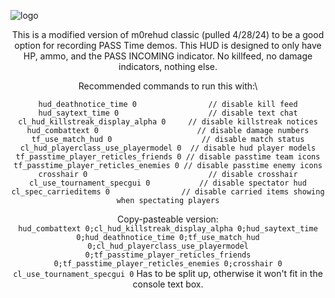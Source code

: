 ![logo](https://i.imgur.com/HVyxIC3.png)

<div align="center">

This is a modified version of m0rehud classic (pulled 4/28/24) to be a good option for recording PASS Time demos. This HUD is designed to only have HP, ammo, and the PASS INCOMING indicator. No killfeed, no damage indicators, nothing else.

Recommended commands to run this with:\
```
hud_deathnotice_time 0                // disable kill feed
hud_saytext_time 0                    // disable text chat
cl_hud_killstreak_display_alpha 0     // disable killstreak notices
hud_combattext 0                      // disable damage numbers
tf_use_match_hud 0                    // disable match status
cl_hud_playerclass_use_playermodel 0  // disable hud player models
tf_passtime_player_reticles_friends 0 // disable passtime team icons
tf_passtime_player_reticles_enemies 0 // disable passtime enemy icons
crosshair 0                           // disable crosshair
cl_use_tournament_specgui 0           // disable spectator hud
cl_spec_carrieditems 0                // disable carried items showing when spectating players
```
Copy-pasteable version:\
```hud_combattext 0;cl_hud_killstreak_display_alpha 0;hud_saytext_time 0;hud_deathnotice_time 0;tf_use_match_hud 0;cl_hud_playerclass_use_playermodel 0;tf_passtime_player_reticles_friends 0;tf_passtime_player_reticles_enemies 0;crosshair 0```
```cl_use_tournament_specgui 0```
Has to be split up, otherwise it won't fit in the console text box.
</div>
